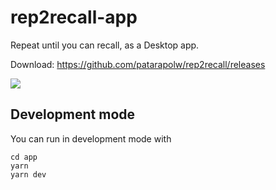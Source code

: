 # rep2recall-app

Repeat until you can recall, as a Desktop app.

Download: <https://github.com/patarapolw/rep2recall/releases>

![](http://g.recordit.co/6qMffliqFv.gif)

## Development mode

You can run in development mode with

```
cd app
yarn
yarn dev
```
